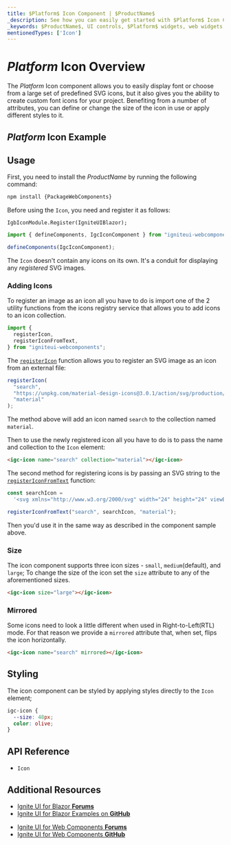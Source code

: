 ```yaml
---
title: $Platform$ Icon Component | $ProductName$
_description: See how you can easily get started with $Platform$ Icon Component. Choose icons and select from different styling options to customize them further.
_keywords: $ProductName$, UI controls, $Platform$ widgets, web widgets, UI widgets, $Platform$, Native $Platform$ Components Suite, Native $Platform$ Controls, Native $Platform$ Components Library, $Platform$ Icon components, $Platform$ Icon controls
mentionedTypes: ['Icon']
---
```


# $Platform$ Icon Overview

The $Platform$ Icon component allows you to easily display font or choose from a large set of predefined SVG icons, but it also gives you the ability to create custom font icons for your project. Benefiting from a number of attributes, you can define or change the size of the icon in use or apply different styles to it. 

## $Platform$ Icon Example

<code-view style="height: 50px"
           data-demos-base-url="{environment:demosBaseUrl}"
           iframe-src="{environment:demosBaseUrl}/layouts/icon-sizing" alt="$Platform$ Icon Example"
           github-src="layouts/icon/sizing">
</code-view>

<div class="divider--half"></div>

## Usage

<!-- WebComponents -->
First, you need to install the $ProductName$ by running the following command:

```cmd
npm install {PackageWebComponents}
```
<!-- end: WebComponents -->

Before using the `Icon`, you need and register it as follows:

```razor
IgbIconModule.Register(IgniteUIBlazor);
```

```ts
import { defineComponents, IgcIconComponent } from "igniteui-webcomponents";

defineComponents(IgcIconComponent);
```

The `Icon` doesn't contain any icons on its own. It's a conduit for displaying any _registered_ SVG images.

### Adding Icons

To register an image as an icon all you have to do is import one of the 2 utility functions from the icons registry service that allows you to add icons to an icon collection.

```ts
import {
  registerIcon,
  registerIconFromText,
} from "igniteui-webcomponents";
```

The [`registerIcon`]({environment:wcApiUrl}/index.html#registerIcon) function allows you to register an SVG image as an icon from an external file:

```ts
registerIcon(
  "search",
  "https://unpkg.com/material-design-icons@3.0.1/action/svg/production/ic_build_24px.svg",
  "material"
);
```

The method above will add an icon named `search` to the collection named `material`.

Then to use the newly registered icon all you have to do is to pass the name and collection to the `Icon` element:

```html
<igc-icon name="search" collection="material"></igc-icon>
```

The second method for registering icons is by passing an SVG string to the [`registerIconFromText`]({environment:wcApiUrl}/index.html#registerIconFromText) function:

```ts
const searchIcon =
  '<svg xmlns="http://www.w3.org/2000/svg" width="24" height="24" viewBox="0 0 24 24"><path d="M15.5 14h-.79l-.28-.27C15.41 12.59 16 11.11 16 9.5 16 5.91 13.09 3 9.5 3S3 5.91 3 9.5 5.91 16 9.5 16c1.61 0 3.09-.59 4.23-1.57l.27.28v.79l5 4.99L20.49 19l-4.99-5zm-6 0C7.01 14 5 11.99 5 9.5S7.01 5 9.5 5 14 7.01 14 9.5 11.99 14 9.5 14z"/></svg>';

registerIconFromText("search", searchIcon, "material");
```

Then you'd use it in the same way as described in the component sample above.

### Size

The icon component supports three icon sizes - `small`, `medium`(default), and `large`; To change the size of the icon set the `size` attribute to any of the aforementioned sizes.

```html
<igc-icon size="large"></igc-icon>
```

<code-view style="height: 50px"
           data-demos-base-url="{environment:demosBaseUrl}"
           iframe-src="{environment:demosBaseUrl}/layouts/icon-sizing" alt="$Platform$ Icon Sizing"
           github-src="layouts/icon/sizing">
</code-view>

### Mirrored

Some icons need to look a little different when used in Right-to-Left(RTL) mode. For that reason we provide a `mirrored` attribute that, when set, flips the icon horizontally.

```html
<igc-icon name="search" mirrored></igc-icon>
```

## Styling

The icon component can be styled by applying styles directly to the `Icon` element;

```css
igc-icon {
  --size: 48px;
  color: olive;
}
```

<code-view style="height: 70px"
           data-demos-base-url="{environment:demosBaseUrl}"
           iframe-src="{environment:demosBaseUrl}/layouts/icon-styling" alt="$Platform$ Icon Sizing"
           github-src="layouts/icon/styling">
</code-view>

<!-- WebComponents -->

## API Reference

* `Icon`

<!-- end: WebComponents -->

## Additional Resources

<!-- Blazor -->

* [Ignite UI for Blazor **Forums**](https://www.infragistics.com/community/forums/f/ignite-ui-for-blazor)
* [Ignite UI for Blazor Examples on **GitHub**](https://github.com/IgniteUI/igniteui-blazor-examples)

<!-- end: Blazor -->

<!-- WebComponents -->

* [Ignite UI for Web Components **Forums**](https://www.infragistics.com/community/forums/f/ignite-ui-for-web-components)
* [Ignite UI for Web Components **GitHub**](https://github.com/IgniteUI/igniteui-webcomponents)

<!-- end: WebComponents -->
